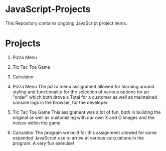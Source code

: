 # JavaScript-Projects
This Repository contains ongoing JavaScript project items.

Projects
========
1. Pizza Menu
2. Tic Tac Toe Game
3. Calculator


1.  Pizza Menu
    The pizza menu assignment allowed for learning around styling and functionality for the selection of various options for an "order" which both drove a Total for a customer as well as maintained console logs in the browser, for the developer.

2.  Tic Tac Toe Game
    This assignment was a lot of fun, both in building the original as well as customizing with our own X and O images and the noises within the game.

3.  Calculator
    The program we built for this assignment allowed for some expanded JavaScript use to arrive at various calculations in the program. A very fun exercise!
